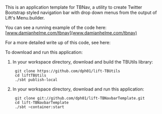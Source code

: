 This is an application template for TBNav, a utility to create Twitter Bootstrap styled navigation
bar with drop down menus from the output of Lift's Menu.builder. 

You can see a running example of the code here: [www.damianhelme.com/tbnav](www.damianhelme.com/tbnav)

For a more detailed write up of this code, see here: 

To download and run this application:

1. In your workspace directory, download and build the TBUtils library:

        git clone https://github.com/dph01/lift-TBUtils
        cd liftTBUtils
        ./sbt publish-local

2. In your workspace directory, download and run this application:
       
        git clone git://github.com/dph01/lift-TBNavbarTemplate.git
        cd lift-TBNavbarTemplate
        ./sbt ~container:start



